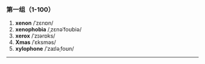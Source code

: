 ### 第一组（1-100）
1. **xenon** /ˈzɛnɒn/  
2. **xenophobia** /ˌzɛnəˈfoʊbiə/  
3. **xerox** /ˈzɪərɒks/  
4. **Xmas** /ˈɛksməs/  
5. **xylophone** /ˈzaɪləˌfoʊn/

---
